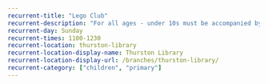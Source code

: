 ```yaml
---
recurrent-title: "Lego Club"
recurrent-description: "For all ages - under 10s must be accompanied by an adult"
recurrent-day: Sunday
recurrent-times: 1100-1230
recurrent-location: thurston-library
recurrent-location-display-name: Thurston Library
recurrent-location-display-url: /branches/thurston-library/
recurrent-category: ["children", "primary"]
---
```

